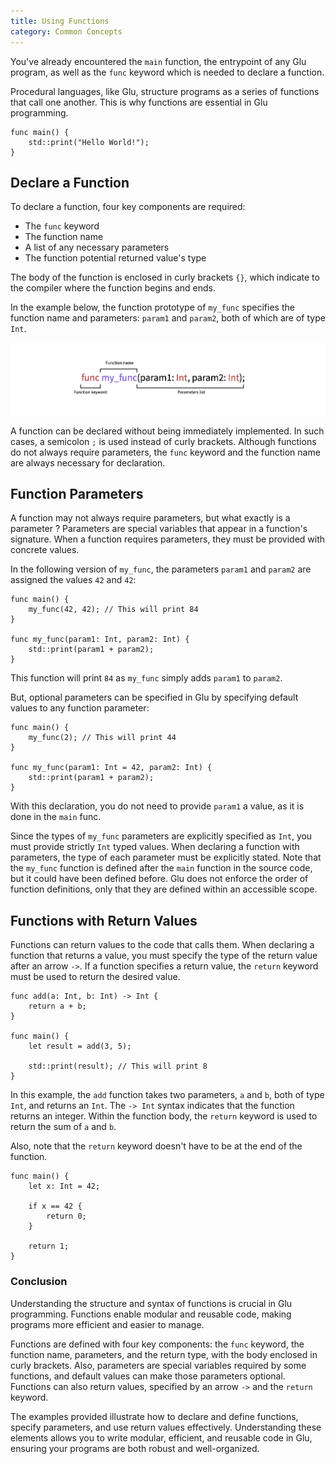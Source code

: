 ```yaml
---
title: Using Functions
category: Common Concepts
---
```


You've already encountered the `main` function, the entrypoint of any Glu program, as well as the `func` keyword which is needed to declare a function.

Procedural languages, like Glu, structure programs as a series of functions that call one another.
This is why functions are essential in Glu programming.

```glu
func main() {
    std::print("Hello World!");
}
```

## Declare a Function

To declare a function, four key components are required:
- The `func` keyword
- The function name
- A list of any necessary parameters
- The function potential returned value's type

The body of the function is enclosed in curly brackets `{}`, which indicate to the compiler where the function begins and ends.

In the example below, the function prototype of `my_func` specifies the function name and parameters: `param1` and `param2`, both of which are of type `Int`.

![Representation of the differents key components required by a function declaration in Glu](/assets/img/function_explaining.png)

A function can be declared without being immediately implemented.
In such cases, a semicolon `;` is used instead of curly brackets.
Although functions do not always require parameters, the `func` keyword and the function name are always necessary for declaration.

## Function Parameters

A function may not always require parameters, but what exactly is a parameter ?
Parameters are special variables that appear in a function's signature.
When a function requires parameters, they must be provided with concrete values.

In the following version of `my_func`, the parameters `param1` and `param2` are assigned the values `42` and `42`:

```glu
func main() {
    my_func(42, 42); // This will print 84
}

func my_func(param1: Int, param2: Int) {
    std::print(param1 + param2);
}
```

This function will print `84` as `my_func` simply adds `param1` to `param2`.

But, optional parameters can be specified in Glu by specifying default values to any function parameter:

```glu
func main() {
    my_func(2); // This will print 44
}

func my_func(param1: Int = 42, param2: Int) {
    std::print(param1 + param2);
}
```
With this declaration, you do not need to provide `param1` a value, as it is done in the `main` func.


Since the types of `my_func` parameters are explicitly specified as `Int`, you must provide strictly `Int` typed values.
When declaring a function with parameters, the type of each parameter must be explicitly stated.
Note that the `my_func` function is defined after the `main` function in the source code, but it could have been defined before.
Glu does not enforce the order of function definitions, only that they are defined within an accessible scope.

## Functions with Return Values

Functions can return values to the code that calls them.
When declaring a function that returns a value, you must specify the type of the return value after an arrow `->`.
If a function specifies a return value, the `return` keyword must be used to return the desired value.

```glu
func add(a: Int, b: Int) -> Int {
    return a + b;
}

func main() {
    let result = add(3, 5);

    std::print(result); // This will print 8
}
```

In this example, the `add` function takes two parameters, `a` and `b`, both of type `Int`, and returns an `Int`.
The `-> Int` syntax indicates that the function returns an integer. Within the function body, the `return` keyword is used to return the sum of `a` and `b`.


Also, note that the `return` keyword doesn't have to be at the end of the function.

```glu
func main() {
    let x: Int = 42;

    if x == 42 {
        return 0;
    }

    return 1;
}
```

### Conclusion

Understanding the structure and syntax of functions is crucial in Glu programming.
Functions enable modular and reusable code, making programs more efficient and easier to manage.


Functions are defined with four key components: the `func` keyword, the function name, parameters, and the return type, with the body enclosed in curly brackets.
Also, parameters are special variables required by some functions, and default values can make those parameters optional.
Functions can also return values, specified by an arrow `->` and the `return` keyword.


The examples provided illustrate how to declare and define functions, specify parameters, and use return values effectively.
Understanding these elements allows you to write modular, efficient, and reusable code in Glu, ensuring your programs are both robust and well-organized.
